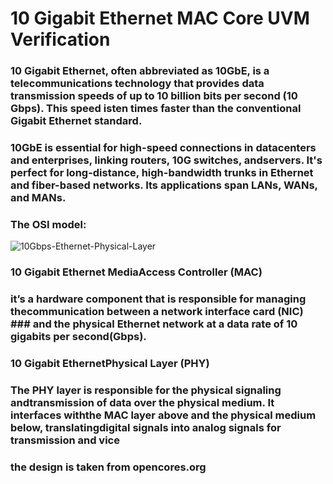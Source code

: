 # 10 Gigabit Ethernet MAC Core UVM Verification 
### 10 Gigabit Ethernet, often abbreviated as 10GbE, is a telecommunications technology that provides data transmission speeds of up to 10 billion bits per second (10 Gbps). This speed isten times faster than the conventional Gigabit Ethernet standard.




### 10GbE is essential for high-speed connections in datacenters and enterprises, linking routers, 10G switches, andservers. It's perfect for long-distance, high-bandwidth trunks in Ethernet and fiber-based networks. Its applications span LANs, WANs, and MANs.




### The OSI model:

![10Gbps-Ethernet-Physical-Layer](https://github.com/Youssefmdany/10-Gigabit-Ethernet-MAC-Core-UVM-Verification-/assets/110913003/089533cc-81b1-4745-ba6b-7a647083d7ec)

### 10 Gigabit Ethernet MediaAccess Controller (MAC)
### it’s a hardware component that is responsible for managing thecommunication between a network interface card (NIC) ### and the physical Ethernet network at a data rate of 10 gigabits per second(Gbps).




### 10 Gigabit EthernetPhysical Layer (PHY)
### The PHY layer is responsible for the physical signaling andtransmission of data over the physical medium. It interfaces withthe MAC layer above and the physical medium below, translatingdigital signals into analog signals for transmission and vice





### the design is taken from opencores.org
